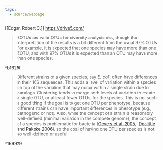 ```yaml
---
tags:
  - source/webpage
---
```

[[Edgar, Robert C.]]
https://drive5.com/

> ZOTUs are valid OTUs for diversity analysis etc., though the interpretation of the results is a bit different from the usual 97% OTUs. For example, it is expected that one species may have more than one ZOTU, and with 97% OTUs it is expected than an OTU may have more than one species.

^b1629f

> Different strains of a given species, say _E. coli_, often have differences in their 16S sequences. This adds a level of variation within a species on top of the variation that may occur within a single strain due to paralogs. Clustering tends to merge both levels of variation to create a single OTU, or at least fewer OTUs, for the species. This is not such a good thing if the goal is to get one OTU per phenotype, because different strains can have important differences in phenotype (e.g., pathogenic or not). Also, while the concept of a strain is reasonably well-defined (minimal variation in the compete genome), the concept of a species is problematic for bacteria ([Gevers et al. 2005](https://doi.org/10.1038/nrmicro1236),  [Doolittle and Pakpke 2006](https://dx.doi.org/10.1186/gb-2006-7-9-116)), so the goal of having one OTU per species is not so well-defined or useful

^169929

